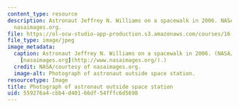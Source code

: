 ```yaml
---
content_type: resource
description: Astronaut Jeffrey N. Williams on a spacewalk in 2006. NASA/courtesy of
  nasaimages.org.
file: https://ol-ocw-studio-app-production.s3.amazonaws.com/courses/16-459-bioengineering-journal-article-seminar-fall-2011/559276a4cbb4d40166df54fffc6d5698_16-459f11-th.jpg
file_type: image/jpeg
image_metadata:
  caption: Astronaut Jeffrey N. Williams on a spacewalk in 2006. (NASA/courtesy of
    [nasaimages.org](http://www.nasaimages.org/).)
  credit: NASA/courtesy of nasaimages.org.
  image-alt: Photograph of astronaut outside space station.
resourcetype: Image
title: Photograph of astronaut outside space station
uid: 559276a4-cbb4-d401-66df-54fffc6d5698
---
```

